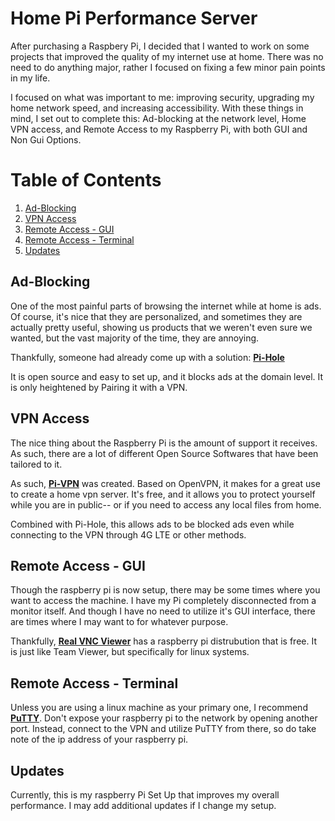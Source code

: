 # Home Pi Performance Server

After purchasing a Raspbery Pi, I decided that I wanted to work on some projects that improved the quality of my internet use at home. There was no need to do anything major, rather I focused on fixing a few minor pain points in my life.

I focused on what was important to me: improving security, upgrading my home network speed, and increasing accessibility. With these things in mind, I set out to complete this: Ad-blocking at the network level, Home VPN access, and Remote Access to my Raspberry Pi, with both GUI and Non Gui Options.

# Table of Contents

1. [Ad-Blocking](#ad-blocking)
2. [VPN Access](#vpn-access)
3. [Remote Access - GUI](#remote-access---gui)
4. [Remote Access - Terminal](#remote-access---terminal)
5. [Updates](#updates)

## Ad-Blocking

One of the most painful parts of browsing the internet while at home is ads. Of course, it's nice that they are personalized, and sometimes they are actually pretty useful, showing us products that we weren't even sure we wanted, but the vast majority of the time, they are annoying.

Thankfully, someone had already come up with a solution: [**Pi-Hole**](https://docs.pi-hole.net/guides/vpn/installation/)

It is open source and easy to set up, and it blocks ads at the domain level. It is only heightened by Pairing it with a VPN.

## VPN Access

The nice thing about the Raspberry Pi is the amount of support it receives. As such, there are a lot of different Open Source Softwares that have been tailored to it.

As such, [**Pi-VPN**](https://pivpn.dev/) was created. Based on OpenVPN, it makes for a great use to create a home vpn server. It's free, and it allows you to protect yourself while you are in public-- or if you need to access any local files from home.

Combined with Pi-Hole, this allows ads to be blocked ads even while connecting to the VPN through 4G LTE or other methods.

## Remote Access - GUI

Though the raspberry pi is now setup, there may be some times where you want to access the machine. I have my Pi completely disconnected from a monitor itself. And though I have no need to utilize it's GUI interface, there are times where I may want to for whatever purpose.

Thankfully, [**Real VNC Viewer**](https://www.raspberrypi.org/documentation/remote-access/vnc/) has a raspberry pi distrubution that is free. It is just like Team Viewer, but specifically for linux systems.

## Remote Access - Terminal

Unless you are using a linux machine as your primary one, I recommend [**PuTTY**](https://www.putty.org/). Don't expose your raspberry pi to the network by opening another port. Instead, connect to the VPN and utilize PuTTY from there, so do take note of the ip address of your raspberry pi.

## Updates

Currently, this is my raspberry Pi Set Up that improves my overall performance. I may add additional updates if I change my setup.

